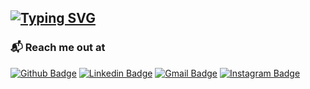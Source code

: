  ## [![Typing SVG](https://readme-typing-svg.herokuapp.com/?lines=Hello,+There!+👋;This+is+Dev+Garg....;Nice+to+meet+you!&height=80&width=600&size=40&center=true)](https://git.io/typing-svg)
<!-- <a href="https://app.daily.dev/devgarg"><img src="https://api.daily.dev/devcards/cb6f7984975b4f66a7c062f81ba57bbc.png?r=1vr" width="400" alt="Dev Garg's Dev Card"/></a>
<!-- -->

### 📬 Reach me out at
[![Github Badge](http://img.shields.io/badge/-Github-black?style=flat-square&logo=github&link=https://github.com/dev-corp/)](https://github.com/dev-corp/) 
[![Linkedin Badge](https://img.shields.io/badge/-LinkedIn-blue?style=flat-square&logo=Linkedin&logoColor=white&link=https://www.linkedin.com/in/dev-garg/)](https://www.linkedin.com/in/dev-garg)
[![Gmail Badge](https://img.shields.io/badge/-Gmail-d14836?style=flat-square&logo=Gmail&logoColor=white&link=mailto:devgarg.in)](mailto:hello@devgarg.in)
[![Instagram Badge](https://img.shields.io/badge/Instagram-E4405F?style=flat-square&logo=instagram&logoColor=white&link=https://www.instagram.com/devcorporation/)](https://www.instagram.com/devcorporation/)

<!-- **dev-corp/dev-corp** is a ✨ _special_ ✨ repository because its `README.md` (this file) appears on your GitHub profile. 

Here are some ideas to get you started:

- 🔭 I’m currently working on ...
- 🌱 I’m currently learning ...
- 👯 I’m looking to collaborate on ...
- 🤔 I’m looking for help with ...
- 💬 Ask me about ...
- 📫 How to reach me: ...
- 😄 Pronouns: ...
- ⚡ Fun fact: ...
-->
